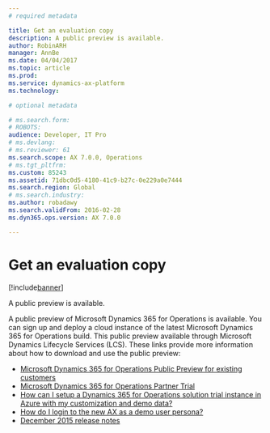 ```yaml
---
# required metadata

title: Get an evaluation copy
description: A public preview is available. 
author: RobinARH
manager: AnnBe
ms.date: 04/04/2017
ms.topic: article
ms.prod: 
ms.service: dynamics-ax-platform
ms.technology: 

# optional metadata

# ms.search.form: 
# ROBOTS: 
audience: Developer, IT Pro
# ms.devlang: 
# ms.reviewer: 61
ms.search.scope: AX 7.0.0, Operations
# ms.tgt_pltfrm: 
ms.custom: 85243
ms.assetid: 71dbc0d5-4180-41c9-b27c-0e229a0e7444
ms.search.region: Global
# ms.search.industry: 
ms.author: robadawy
ms.search.validFrom: 2016-02-28
ms.dyn365.ops.version: AX 7.0.0

---
```


# Get an evaluation copy

[!include[banner](../includes/banner.md)]


A public preview is available. 

A public preview of Microsoft Dynamics 365 for Operations is available. You can sign up and deploy a cloud instance of the latest Microsoft Dynamics 365 for Operations build. This public preview available through Microsoft Dynamics Lifecycle Services (LCS). These links provide more information about how to download and use the public preview:

-   [Microsoft Dynamics 365 for Operations Public Preview for existing customers](https://mbs.microsoft.com/customersource/global/AX/news-events/news/Microsoft_Dynamics_AX_Public_Preview)
-   [Microsoft Dynamics 365 for Operations Partner Trial](https://mbs.microsoft.com/partnersource/global/news-events/news/Microsoft_Dynamics_AX_Public_Preview)
-   [How can I setup a Dynamics 365 for Operations solution trial instance in Azure with my customization and demo data?](https://blogs.msdn.microsoft.com/lcs/2016/03/03/how-can-i-setup-a-dynamics-ax-solution-trial-instance-in-azure-with-my-customization-and-demo-data/)
-   [How do I login to the new AX as a demo user persona?](https://blogs.msdn.microsoft.com/lcs/2016/03/17/how-do-i-login-to-the-new-ax-as-a-demo-user-persona/)
-   [December 2015 release notes](https://blogs.msdn.microsoft.com/lcs/2015/12/18/december-2015-release-notes/)




